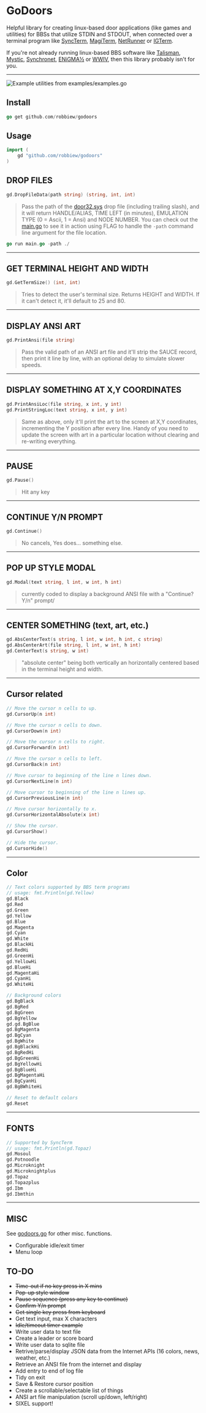 # GoDoors

Helpful library for creating linux-based door applications (like games and utilities) for BBSs that utilize STDIN and STDOUT, when connected over a terminal program like [SyncTerm](https://syncterm.bbsdev.net/), [MagiTerm](https://gitlab.com/magickabbs/MagiTerm), [NetRunner](http://mysticbbs.com/downloads.html) or [IGTerm](https://www.phenomprod.com/).

If you're not already running linux-based BBS software like [Talisman](https://talismanbbs.com/), [Mystic](http://mysticbbs.com/downloads.html), [Synchronet](https://wiki.synchro.net/install:nix), [ENiGMA½](https://enigma-bbs.github.io/) or [WWIV](https://github.com/wwivbbs/wwiv), then this library probably isn't for you.

----
![Example utilities from examples/examples.go](examples/screenshot/screenshot1.png "Example utilities from examples/examples.go") 

## Install
```go
go get github.com/robbiew/godoors
```

## Usage
```go
import (
    gd "github.com/robbiew/godoors"
)
```


## DROP FILES

```go 
gd.DropFileData(path string) (string, int, int)
```

> Pass the path of the [door32.sys](https://raw.githubusercontent.com/NuSkooler/ansi-bbs/master/docs/dropfile_formats/door32_sys.txt) drop file (including trailing slash), and it will return HANDLE/ALIAS, TIME LEFT (in minutes), EMULATION TYPE (0 = Ascii, 1 = Ansi) and NODE NUMBER. You can check out the [main.go](examples/main.go) to see it in action using FLAG to handle the ```-path``` command line argument for the file location.

```go
go run main.go -path ./
```

***
 
## GET TERMINAL HEIGHT AND WIDTH
```go
gd.GetTermSize() (int, int)
```

> Tries to detect the user's terminal size. Returns HEIGHT and WIDTH. If it can't detect it, it'll default to 25 and 80.

***
## DISPLAY ANSI ART
```go
gd.PrintAnsi(file string)
```

> Pass the valid path of an ANSI art file and it'll strip the SAUCE record, then print it line by line, with an optional delay to simulate slower speeds.

***
## DISPLAY SOMETHING AT X,Y COORDINATES
```go
gd.PrintAnsiLoc(file string, x int, y int)
gd.PrintStringLoc(text string, x int, y int)
```

> Same as above, only it'll print the art to the screen at X,Y coordinates, incrementing the Y position after every line. Handy of you need to update the screen with art in a particular location without clearing and re-writing everything.

***
## PAUSE
```go
gd.Pause()
```

> Hit any key 

***
## CONTINUE Y/N PROMPT
```go
gd.Continue()
```

> No cancels, Yes does... something else.

***
## POP UP STYLE MODAL
```go
gd.Modal(text string, l int, w int, h int)

```

> currently coded to display a background ANSI file with a "Continue? Y/n" prompt/

***

## CENTER SOMETHING (text, art, etc.)
```go
gd.AbsCenterText(s string, l int, w int, h int, c string) 
gd.AbsCenterArt(file string, l int, w int, h int) 
gd.CenterText(s string, w int) 
```
> "absolute center" being both vertically an horizontally centered based in the terminal height and width.

***

## Cursor related

```go
// Move the cursor n cells to up.
gd.CursorUp(n int) 

// Move the cursor n cells to down.
gd.CursorDown(n int) 

// Move the cursor n cells to right.
gd.CursorForward(n int) 

// Move the cursor n cells to left.
gd.CursorBack(n int) 

// Move cursor to beginning of the line n lines down.
gd.CursorNextLine(n int) 

// Move cursor to beginning of the line n lines up.
gd.CursorPreviousLine(n int) 

// Move cursor horizontally to x.
gd.CursorHorizontalAbsolute(x int) 

// Show the cursor.
gd.CursorShow() 

// Hide the cursor.
gd.CursorHide()
```
***
## Color
```go
// Text colors supported by BBS term programs
// usage: fmt.Println(gd.Yellow)
gd.Black         
gd.Red          
gd.Green         
gd.Yellow     
gd.Blue        
gd.Magenta      
gd.Cyan         
gd.White         
gd.BlackHi   
gd.RedHi      
gd.GreenHi     
gd.YellowHi    
gd.BlueHi      
gd.MagentaHi   
gd.CyanHi     
gd.WhiteHi     

// Background colors
gd.BgBlack        
gd.BgRed          
gd.BgGreen        
gd.BgYellow       
gd.gd.BgBlue          
gd.BgMagenta       
gd.BgCyan          
gd.BgWhite         
gd.BgBlackHi     
gd.BgRedHi       
gd.BgGreenHi     
gd.BgYellowHi   
gd.BgBlueHi     
gd.BgMagentaHi   
gd.BgCyanHi      
gd.BgBWhiteHi     

// Reset to default colors
gd.Reset 
```
***
## FONTS
```go
// Supported by SyncTerm
// usage: fmt.Println(gd.Topaz)
gd.Mosoul        
gd.Potnoodle     
gd.Microknight    
gd.Microknightplus 
gd.Topaz          
gd.Topazplus      
gd.Ibm 
gd.Ibmthin         
```

***

## MISC
See [godoors.go](godoors.go) for other misc. functions.
- Configurable idle/exit timer
- Menu loop

## TO-DO
- ~~Time-out if no key press in X mins~~
- ~~Pop-up style window~~
- ~~Pause sequence (press any key to continue)~~
- ~~Confirm Y/n prompt~~
- ~~Get single key press from keyboard~~
- Get text input, max X characters
- ~~Idle/timeout timer example~~
- Write user data to text file
- Create a leader or score board
- Write user data to sqlite file
- Retrive/parse/display JSON data from the Internet APIs (16 colors, news, weather, etc.)
- Retrieve an ANSI file from the internet and display
- Add entry to end of log file
- Tidy on exit
- Save & Restore cursor position
- Create a scrollable/selectable list of things
- ANSI art file manipulation (scroll up/down, left/right)
- SIXEL support!
